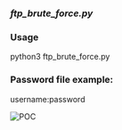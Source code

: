 ***<H3>ftp_brute_force.py</H3>***


<H3>Usage</H3>
python3 ftp_brute_force.py

<H3>Password file example:</H3>
username:password

![POC](https://github.com/Nostradamus900/ftp_brute_force.py/assets/75764627/45a63741-ae20-4c2f-8cdf-85c8e8f5936a)
